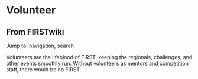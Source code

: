 # Volunteer

## From FIRSTwiki

Jump to: navigation, search

Volunteers are the lifeblood of FIRST, keeping the regionals, challenges, and other events smoothly run. Without volunteers as mentors and competition staff, there would be no FIRST.
